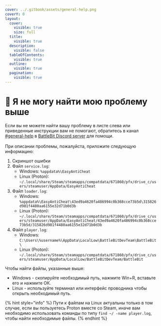 ```yaml
---
cover: ../.gitbook/assets/general-help.png
coverY: 0
layout:
  cover:
    visible: true
    size: full
  title:
    visible: true
  description:
    visible: false
  tableOfContents:
    visible: true
  outline:
    visible: true
  pagination:
    visible: true
---
```


# 🤨 Я не могу найти мою проблему выше

Если вы не можете найти вашу проблему в листе слева или приведенные инструкции вам не помогают, обратитесь в канал [#general-help](https://discord.com/channels/303681520202285057/1023557475242360852) в [BattleBit Discord server](https://discord.com/battlebit) для помощи.\
\
При описании проблемы, пожалуйста, приложите следующую информацию:

1. Скриншот ошибки
2. Файл `service.log`:
   * Windows: `%appdata%\EasyAntiCheat`
   * Linux (Proton): `~/.local/share/Steam/steamapps/compatdata/671860/pfx/drive_c/users/steamuser/AppData/EasyAntiCheat`
3. Файл `loader.log`:
   * Windows: `%appdata%\EasyAntiCheat\43ed9a4620fa486994c0b368cce73b5d\315826d981f4480aa6155e32d71b0d3b`
   * Linux (Proton): `~/.local/share/Steam/steamapps/compatdata/671860/pfx/drive_c/users/steamuser/AppData/EasyAntiCheat/43ed9a4620fa486994c0b368cce73b5d/315826d981f4480aa6155e32d71b0d3b`
4. Файл `player.log`:
   * Windows: `C:\Users\%username%\AppData\LocalLow\BattleBitDevTeam\BattleBit\`
   * Linux (Proton): `~/.local/share/Steam/steamapps/compatdata/671860/pfx/drive_c/users/steamuser/AppData/LocalLow/BattleBitDevTeam/BattleBit`

Чтобы найти файлы, указанные выше:

* Windows - скопируйте необходимый путь, нажмите Win+R, вставьте его и нажмите ОК.
* Linux - используйте терминал или интерфейс проводника чтобы открыть необходимый путь.



{% hint style="info" %}
Пути к файлам на Linux актуальны только в том случае, если вы пользуетесь Proton вместе со Steam, иначе вам необходимо использовать команды по типу `find ~/ -name player.log`, чтобы найти необходимые файлы.
{% endhint %}
